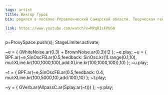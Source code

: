 ```yaml
---
tags: artist
title: Виктор Гуров
bio: родился в посёлке Управленческий Самарской области. Творческая география включает в себя Самару, Тольятти, Санкт-Петербург, Гетеборг, Москву и другие города. С 2010-го по 2011-ый год сотрудничал с Михаилом Лёзиным в составе  группы Дя и Tekeningen. С 2011-го года по настоящее время постоянный участник группы Контора Кука. В течении 2012-го года работает с лауреатом Премии Сергея Курёхина Евгением Чертоплясовым над проектом Биоволк. Организатор фестиваля Гигиена Шума, проходившем в Самаре в 2011-м и в 2013-м годах.  C 2017-го по 2019-ый год участник проекта VLG Lab художника Олега Елагина (Самара) С 2019-го года - член союза художников Солярис (Тольятти). С 2019-го года по настоящее время участвует в проекте Слепая комната совместно с Диной Жук, Анастасией Рябовой, Николаем Спесивцевым и другими. С 2012-го года по 2021-ый занимается  экспериментальной электронной музыкой в проекте Треугольный сон. С 2021-го года сосредоточен на сольном live-coding проекте Mark Silinio.

link: https://www.youtube.com/watch?v=MPqRIsFPUG0
---
```


  p=ProxySpace.push(s);
  StageLimiter.activate;

  ~e = { (WhiteNoise.ar(0.3) + BrownNoise.ar(0.3))!2 };
  ~e.play;
  ~u = { BPF.ar(~e,SinOscFB.ar(0.5,feedback: SinOsc.kr(1).range(0.1,10), mul:XLine.kr(100,1000,100),add:XLine.kr(100,1000,100)),10) };
  ~u.play;

  ~t = { BPF.ar(~e,SinOscFB.ar(0.5,feedback: 0.4, mul:XLine.kr(100,5000,10),add:100),10) };
  ~t.play;

  ~y = { GVerb.ar(AllpassC.ar(Splay.ar(~t))) };
  ~y.play;
